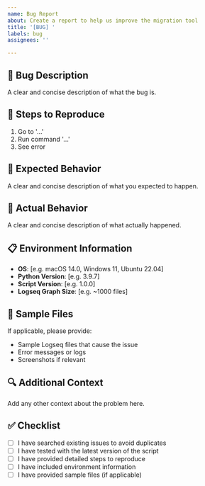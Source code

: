 ```yaml
---
name: Bug Report
about: Create a report to help us improve the migration tool
title: '[BUG] '
labels: bug
assignees: ''

---
```


## 🐛 Bug Description
A clear and concise description of what the bug is.

## 🔄 Steps to Reproduce
1. Go to '...'
2. Run command '...'
3. See error

## 🎯 Expected Behavior
A clear and concise description of what you expected to happen.

## 📱 Actual Behavior
A clear and concise description of what actually happened.

## 📋 Environment Information
- **OS**: [e.g. macOS 14.0, Windows 11, Ubuntu 22.04]
- **Python Version**: [e.g. 3.9.7]
- **Script Version**: [e.g. 1.0.0]
- **Logseq Graph Size**: [e.g. ~1000 files]

## 📁 Sample Files
If applicable, please provide:
- Sample Logseq files that cause the issue
- Error messages or logs
- Screenshots if relevant

## 🔍 Additional Context
Add any other context about the problem here.

## ✅ Checklist
- [ ] I have searched existing issues to avoid duplicates
- [ ] I have tested with the latest version of the script
- [ ] I have provided detailed steps to reproduce
- [ ] I have included environment information
- [ ] I have provided sample files (if applicable)
